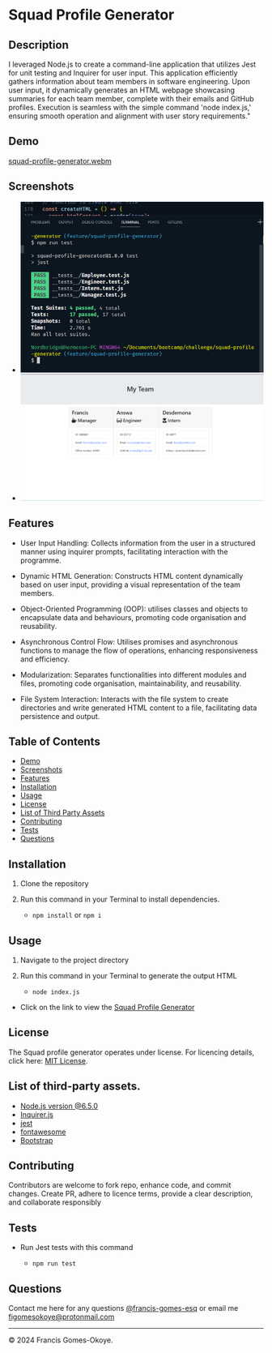 # Squad Profile Generator

## Description

I leveraged Node.js to create a command-line application that utilizes Jest for unit testing and Inquirer for user input. This application efficiently gathers information about team members in software engineering. Upon user input, it dynamically generates an HTML webpage showcasing summaries for each team member, complete with their emails and GitHub profiles. Execution is seamless with the simple command 'node index.js,' ensuring smooth operation and alignment with user story requirements."

## Demo

[squad-profile-generator.webm](https://github.com/francis-gomes-esq/squad-profile-generator/assets/152029704/ddbf2b38-da6a-4700-940c-f50f142783a5)

## Screenshots

-   ![test run](./assets/images/passing-tests-00.png)
-   ![output team html](./assets/images/render_output-team-html.png)

## Features

-   User Input Handling: Collects information from the user in a structured manner using inquirer prompts, facilitating interaction with the programme.

-   Dynamic HTML Generation: Constructs HTML content dynamically based on user input, providing a visual representation of the team members.

-   Object-Oriented Programming (OOP): utilises classes and objects to encapsulate data and behaviours, promoting code organisation and reusability.

-   Asynchronous Control Flow: Utilises promises and asynchronous functions to manage the flow of operations, enhancing responsiveness and efficiency.

-   Modularization: Separates functionalities into different modules and files, promoting code organisation, maintainability, and reusability.

-   File System Interaction: Interacts with the file system to create directories and write generated HTML content to a file, facilitating data persistence and output.

## Table of Contents

-   [Demo](#demo)
-   [Screenshots](#screenshots)
-   [Features](#features)
-   [Installation](#installation)
-   [Usage](#usage)
-   [License](#license)
-   [List of Third Party Assets](#list-of-third-party-assets)
-   [Contributing](#contributing)
-   [Tests](#tests)
-   [Questions](#questions)

## Installation

1. Clone the repository

2. Run this command in your Terminal to install dependencies.

    - `npm install` or `npm i`

## Usage

1. Navigate to the project directory

2. Run this command in your Terminal to generate the output HTML

    - `node index.js`

-   Click on the link to view the [Squad Profile Generator](https://francis-gomes-esq.github.io/squad-profile-generator/)

## License

The Squad profile generator operates under license. For licencing details, click here: [MIT License](https://github.com/francis-gomes-esq/squad-profile-generator?tab=MIT-1-ov-file).

## List of third-party assets.

-   [Node.js version @6.5.0](https://nodejs.org/docs/latest/api/fs.html)
-   [Inquirer.js](https://www.npmjs.com/package/inquirer)
-   [jest](https://jestjs.io/)
-   [fontawesome](https://kit.fontawesome.com/c502137733.js)
-   [Bootstrap](https://stackpath.bootstrapcdn.com/bootstrap/4.3.1/css/bootstrap.min.css)

## Contributing

Contributors are welcome to fork repo, enhance code, and commit changes. Create PR, adhere to licence terms, provide a clear description, and collaborate responsibly

## Tests

-   Run Jest tests with this command

    -   `npm run test`

## Questions

Contact me here for any questions [@francis-gomes-esq](https://github.com/francis-gomes-esq) or email me [figomesokoye@protonmail.com](mailto:figomesokoye@protonmail.com)

---

© 2024 Francis Gomes-Okoye.
